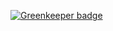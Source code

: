 
[![Greenkeeper badge](https://badges.greenkeeper.io/knopkem/connect4.js.svg)](https://greenkeeper.io/)
